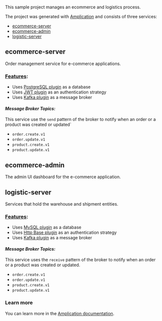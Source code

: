 This sample project manages an ecommerce and logistics process. 

The project was generated with [Amplication](https://amplication.com) and consists of three services:
- [ecommerce-server](#ecommerce-server)
- [ecommerce-admin](#ecommerce-admin)
- [logistic-server](#logistic-server)


## ecommerce-server
Order management service for e-commerce applications.
### <u>Features</u>:
- Uses [PostgreSQL plugin](https://github.com/amplication/plugins/tree/master/plugins/db-postgres) as a database
- Uses [JWT plugin](https://github.com/amplication/plugins/tree/master/plugins/auth-jwt) as an authentication strategy
- Uses [Kafka plugin](https://github.com/amplication/plugins/tree/master/plugins/broker-kafka) as a message broker

#### *Message Broker Topics:*
This service use the `send` pattern of the broker to notify when an order or a product was created or updated`
- `order.create.v1`
- `order.update.v1`
- `product.create.v1`
- `product.update.v1`
## ecommerce-admin
The admin UI dashboard for the e-commerce application.
## logistic-server
Services that hold the warehouse and shipment entities.
### <u>Features</u>:
- Uses [MySQL plugin](https://github.com/amplication/plugins/tree/master/plugins/db-mysql) as a database
- Uses [Http Base plugin](https://github.com/amplication/plugins/tree/master/plugins/auth-basic)  as an authentication strategy
- Uses [Kafka plugin](https://github.com/amplication/plugins/tree/master/plugins/broker-kafka) as a message broker

#### *Message Broker Topics:*
This service uses the `receive` pattern of the broker to notify when an order or a product was created or updated.
- `order.create.v1` 
- `order.update.v1`
- `product.create.v1`
- `product.update.v1`
### Learn more

You can learn more in the [Amplication documentation](https://docs.amplication.com/guides/getting-started).
